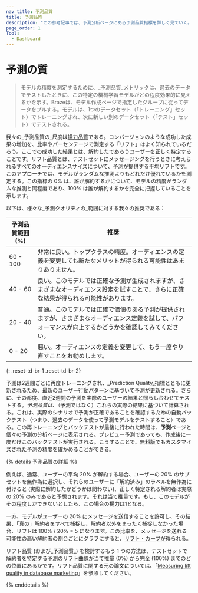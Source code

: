 ```yaml
---
nav_title: 予測品質
title: 予測品質
description: "この参考記事では、予測分析ページにある予測品質指標を詳しく見ていく。"
page_order: 1
Tool:
  - Dashboard
---
```


# 予測の質

> モデルの精度を測定するために、_予測品質_メトリックは、過去のデータでテストしたときに、この特定の機械学習モデルがどの程度効果的に見えるかを示す。Brazeは、モデル作成ページで指定したグループに従ってデータをプルする。モデルは、1つのデータセット（「トレーニング」セット）でトレーニングされ、次に新しい別のデータセット（「テスト」セット）でテストされる。 

我々の_予測品質の_尺度は[揚力品質](https://dl.acm.org/doi/10.1145/380995.381018)である。コンバージョンのような成功した成果の増加を、比率やパーセンテージで測定する「リフト」はよく知られているだろう。ここでの成功した結果とは、解約したであろうユーザーを正しく特定することです。リフト品質とは、テストセットにメッセージングを行うときに考えられるすべてのオーディエンスサイズについて、予測が提供する平均リフトです。このアプローチでは、モデルがランダムな推測よりもどれだけ優れているかを測定する。この指標の 0% は、誰が解約するかについて、モデルの精度がランダムな推測と同程度であり、100% は誰が解約するかを完全に把握していることを示します。

以下は、様々な_予測クオリティの_範囲に対する我々の推奨である：

| 予測品質範囲(%) | 推奨 |
| ---------------------- | -------------- |
| 60 - 100 | 非常に良い。トップクラスの精度。オーディエンスの定義を変更しても新たなメリットが得られる可能性はあまりありません。 |
| 40 - 60 | 良い。このモデルでは正確な予測が生成されますが、さまざまなオーディエンス設定を試すことで、さらに正確な結果が得られる可能性があります。 |
| 20 - 40| 普通。このモデルでは正確で価値のある予測が提供されますが、さまざまなオーディエンス定義を試して、パフォーマンスが向上するかどうかを確認してみてください。 |
| 0 - 20 | 悪い。オーディエンスの定義を変更して、もう一度やり直すことをお勧めします。 |
{: .reset-td-br-1 .reset-td-br-2}

予測は2週間ごとに再度トレーニングされ、_Prediction Quality_指標とともに更新されるため、最新のユーザー行動パターンに基づいて予測が更新される。さらに、その都度、直近2週間の予測を実際のユーザーの結果と照らし合わせてテストする。_予測品質は_、（予測ではなく）これらの実際の結果に基づいて計算される。これは、実際のシナリオで予測が正確であることを確認するための自動バックテスト（つまり、過去のデータを使って予測モデルをテストすること）である。この再トレーニングとバックテストが最後に行われた時間は、**予測**ページと個々の予測の分析ページに表示される。プレビュー予測であっても、作成後に一度だけこのバックテストが実行される。こうすることで、無料版でもカスタマイズされた予測の精度を確かめることができる。

{% details 予測品質の詳細 %}

例えば、通常、ユーザーの平均 20% が解約する場合、ユーザーの 20% のサブセットを無作為に選択し、それらのユーザーに「解約済み」のラベルを無作為に付けると (実際に解約したかどうかは問わない)、正しく特定される解約者は実際の 20% のみであると予想されます。それは当て推量です。もし、このモデルがその程度しかできないとしたら、この場合の揚力は1となる。

一方、モデルがユーザーの 20% にメッセージを送信することを許可し、その結果、「真の」解約者をすべて捕捉し、解約者以外をまったく捕捉しなかった場合、リフトは 100% / 20% = 5 になります。この比率を、メッセージを送れる可能性の高い解約者の割合ごとにグラフにすると、[リフト・カーブが](https://towardsdatascience.com/the-lift-curve-unveiled-998851147871)得られる。 

リフト品質 (および_予測品質_) を検討するもう 1 つの方法は、テストセットで解約者を特定する予測のリフト曲線が当て推量 (0%) から完全 (100%) までのどの位置にあるかです。リフト品質に関する元の論文については、「[Measuring lift quality in database marketing](https://dl.acm.org/doi/10.1145/380995.381018)」を参照してください。

{% enddetails %}
